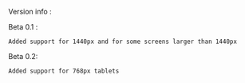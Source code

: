 Version info :

Beta 0.1 :

    Added support for 1440px and for some screens larger than 1440px


Beta 0.2:

    Added support for 768px tablets

